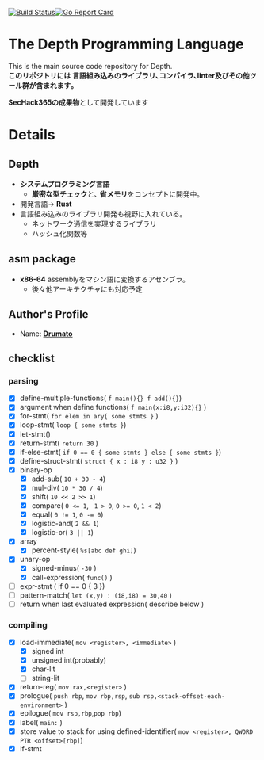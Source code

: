[![Build Status](https://travis-ci.org/Drumato/Depth.svg?branch=master)](https://travis-ci.org/Drumato/Depth)[![Go Report Card](https://goreportcard.com/badge/github.com/Drumato/Depth)](https://goreportcard.com/report/github.com/Drumato/Depth)

# The Depth Programming Language

This is the main source code repository for Depth.  
**このリポジトリには 言語組み込みのライブラリ､コンパイラ､linter及びその他ツール群が含まれます｡**

**SecHack365の成果物**として開発しています

# Details

## Depth

- **システムプログラミング言語**
  - **厳密な型チェック**と､ **省メモリ**をコンセプトに開発中｡
- 開発言語→ **Rust**
- 言語組み込みのライブラリ開発も視野に入れている｡  
  - ネットワーク通信を実現するライブラリ
  - ハッシュ化関数等

## asm package

- **x86-64** assemblyをマシン語に変換するアセンブラ｡
  - 後々他アーキテクチャにも対応予定


## Author's Profile

- Name: **[Drumato](https://gihub.com/drumato/)**

## checklist

### parsing

- [x] define-multiple-functions( `f main(){} f add(){}`)
- [x] argument when define functions( `f main(x:i8,y:i32){}` )
- [x] for-stmt( `for elem in ary{ some stmts }` )
- [x] loop-stmt( `loop { some stmts }`)
- [x] let-stmt()
- [x] return-stmt( `return 30` )
- [x] if-else-stmt( `if 0 == 0 { some stmts } else { some stmts }`)
- [x] define-struct-stmt( `struct { x : i8 y : u32 }` )
- [x] binary-op
  - [x] add-sub( `10 + 30 - 4`)
  - [x] mul-div( `10 * 30 / 4`)
  - [x] shift( `10 << 2 >> 1`)
  - [x] compare( `0 <= 1`, ` 1 > 0`, `0 >= 0`, `1 < 2`)
  - [x] equal( `0 != 1`, `0 -= 0`)
  - [x] logistic-and( `2 && 1`)
  - [x] logistic-or( `3 || 1`)
- [x] array
  - [x] percent-style( `%s[abc def ghi]`)
- [x] unary-op
  - [x] signed-minus( `-30` )
  - [x] call-expression( `func()` )
- [ ] expr-stmt ( if 0 == 0 { 3 })
- [ ] pattern-match( `let (x,y) : (i8,i8) = 30,40` )
- [ ] return when last evaluated expression( describe below )

### compiling

- [x] load-immediate( `mov <register>, <immediate>` )
  - [x] signed int
  - [x] unsigned int(probably)
  - [x] char-lit
  - [ ] string-lit
- [x] return-reg( `mov rax,<register>` )
- [x] prologue( `push rbp`, `mov rbp,rsp`, `sub rsp,<stack-offset-each-environment>` )
- [x] epilogue( `mov rsp,rbp`,`pop rbp`)
- [x] label( `main:` )
- [x] store value to stack for using defined-identifier( `mov <register>, QWORD PTR <offset>[rbp]`)
- [x] if-stmt
